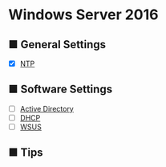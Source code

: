 # Windows Server 2016
## ■ General Settings
- [x] [NTP](https://github.com/thetaru/memorandum/edit/master/OS/Windows/Windows%20Server%202016/NTP)
## ■ Software Settings
- [ ] [Active Directory](https://github.com/thetaru/memorandum/edit/master/OS/Windows/Windows%20Server%202016/Active_Directory)
- [ ] [DHCP](https://github.com/thetaru/memorandum/edit/master/OS/Windows/Windows%20Server%202016/DHCP)
- [ ] [WSUS](https://github.com/thetaru/memorandum/edit/master/OS/Windows/Windows%20Server%202016/WSUS)
## ■ Tips
